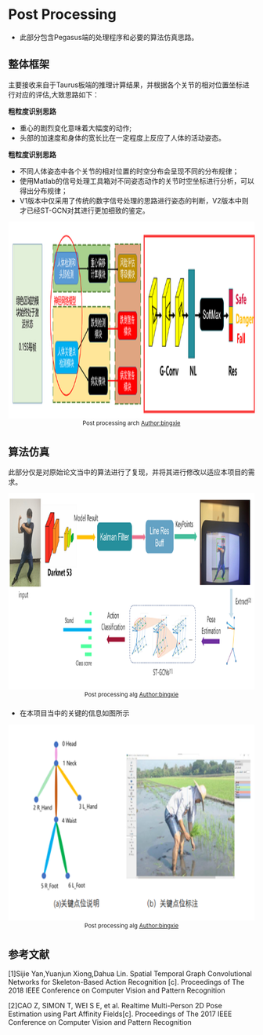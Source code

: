 # Post Processing

* 此部分包含Pegasus端的处理程序和必要的算法仿真思路。



## 整体框架



主要接收来自于Taurus板端的推理计算结果，并根据各个关节的相对位置坐标进行对应的评估,大致思路如下：

**粗粒度识别思路**

* 重心的剧烈变化意味着大幅度的动作;
* 头部的加速度和身体的宽长比在一定程度上反应了人体的活动姿态。

**粗粒度识别思路**

* 不同人体姿态中各个关节的相对位置的时空分布会呈现不同的分布规律；
* 使用Matlab的信号处理工具箱对不同姿态动作的关节时空坐标进行分析，可以得出分布规律；
* V1版本中仅采用了传统的数字信号处理的思路进行姿态的判断，V2版本中则才已经ST-GCN对其进行更加细致的鉴定。

<p align="center">
    <img src="../.github/media/post_processing.png" width=800 height=400>
    <br>
    <sup>Post processing arch <a href="http://www.xidianfamilyguard.com" target="_blank">Author:bingxie</a></sup>
</p>



## 算法仿真

此部分仅是对原始论文当中的算法进行了复现，并将其进行修改以适应本项目的需求。

<p align="center">
    <img src="../.github/media/st_gcn.png" width=800 height=400>
    <br>
    <sup>Post processing alg <a href="http://www.xidianfamilyguard.com" target="_blank">Author:bingxie</a></sup>
</p>



* 在本项目当中的关键的信息如图所示

 <p align="center">
    <img src="../.github/media/key_point.png" width=800 height=400>
    <br>
    <sup>Post processing alg <a href="http://www.xidianfamilyguard.com" target="_blank">Author:bingxie</a></sup>
</p>





## 参考文献

[1]Sijie Yan,Yuanjun Xiong,Dahua Lin. Spatial Temporal Graph Convolutional Networks for Skeleton-Based Action Recognition [c]. Proceedings of The 2018 IEEE Conference on Computer Vision and Pattern Recognition

[2]CAO Z, SIMON T, WEI S E, et al. Realtime Multi-Person 2D Pose Estimation using Part Affinity Fields[c]. Proceedings of The 2017 IEEE Conference on Computer Vision and Pattern Recognition

